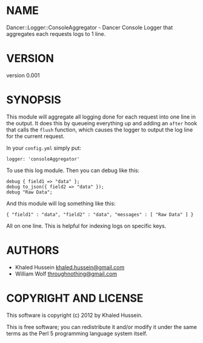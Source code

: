 # NAME

Dancer::Logger::ConsoleAggregator - Dancer Console Logger that aggregates each requests logs to 1 line.

# VERSION

version 0.001

# SYNOPSIS

This module will aggregate all logging done for each request into one line
in the output.  It does this by queueing everything up and adding an
`after` hook that calls the `flush` function, which causes the logger
to output the log line for the current request.

In your `config.yml` simply put:

    logger: 'consoleAggregator'

To use this log module.  Then you can debug like this:

    debug { field1 => "data" };
    debug to_json({ field2 => "data" });
    debug "Raw Data";

And this module will log something like this:

    { "field1" : "data", "field2" : "data", "messages" : [ "Raw Data" ] }

All on one line. This is helpful for indexing logs on specific keys.

# AUTHORS

- Khaled Hussein <khaled.hussein@gmail.com>
- William Wolf <throughnothing@gmail.com>

# COPYRIGHT AND LICENSE

This software is copyright (c) 2012 by Khaled Hussein.

This is free software; you can redistribute it and/or modify it under
the same terms as the Perl 5 programming language system itself.
